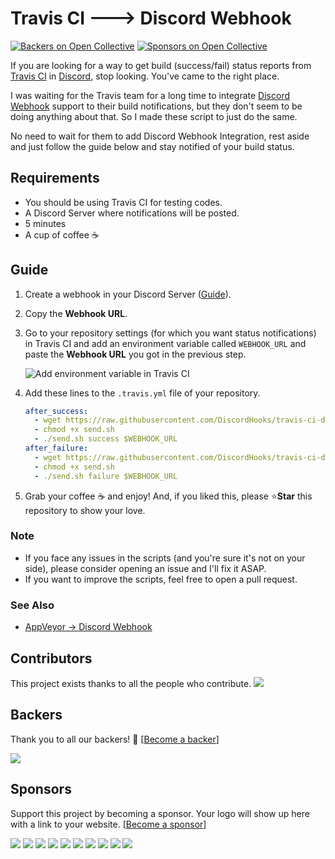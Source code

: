# Travis CI 🡒 Discord Webhook
[![Backers on Open Collective](https://opencollective.com/discordhooks/backers/badge.svg)](#backers)
 [![Sponsors on Open Collective](https://opencollective.com/discordhooks/sponsors/badge.svg)](#sponsors) 

If you are looking for a way to get build (success/fail) status reports from
[Travis CI](https://travis-ci.com) in [Discord](https://discordapp.com), stop
looking. You've came to the right place.

I was waiting for the Travis team for a long time to integrate [Discord Webhook](https://support.discordapp.com/hc/en-us/articles/228383668-Intro-to-Webhooks)
support to their build notifications, but they don't seem to be doing anything
about that. So I made these script to just do the same.

No need to wait for them to add Discord Webhook Integration, rest aside and
just follow the guide below and stay notified of your build status.

## Requirements
-  You should be using Travis CI for testing codes.
-  A Discord Server where notifications will be posted.
-  5 minutes
-  A cup of coffee ☕

## Guide
1.  Create a webhook in your Discord Server ([Guide](https://support.discordapp.com/hc/en-us/articles/228383668-Intro-to-Webhooks)).

1.  Copy the **Webhook URL**.

1.  Go to your repository settings (for which you want status notifications)
    in Travis CI and add an environment variable called `WEBHOOK_URL` and paste
    the **Webhook URL** you got in the previous step.

    ![Add environment variable in Travis CI](https://i.imgur.com/UfXIoZn.png)

1.  Add these lines to the `.travis.yml` file of your repository.

    ```yaml
    after_success:
      - wget https://raw.githubusercontent.com/DiscordHooks/travis-ci-discord-webhook/master/send.sh
      - chmod +x send.sh
      - ./send.sh success $WEBHOOK_URL
    after_failure:
      - wget https://raw.githubusercontent.com/DiscordHooks/travis-ci-discord-webhook/master/send.sh
      - chmod +x send.sh
      - ./send.sh failure $WEBHOOK_URL
    ```

1.  Grab your coffee ☕ and enjoy! And, if you liked this, please ⭐**Star**
    this repository to show your love.

### Note
-  If you face any issues in the scripts (and you're sure it's not on your side),
please consider opening an issue and I'll fix it ASAP.
-  If you want to improve the scripts, feel free to open a pull request.

### See Also
-  [AppVeyor -> Discord Webhook](https://github.com/DiscordHooks/appveyor-discord-webhook)

## Contributors

This project exists thanks to all the people who contribute. <img src="https://opencollective.com/DiscordHooks/contributors.svg?width=890&button=false" />


## Backers

Thank you to all our backers! 🙏 [[Become a backer](https://opencollective.com/DiscordHooks#backer)]

<a href="https://opencollective.com/DiscordHooks#backers" target="_blank"><img src="https://opencollective.com/DiscordHooks/backers.svg?width=890"></a>


## Sponsors

Support this project by becoming a sponsor. Your logo will show up here with a link to your website. [[Become a sponsor](https://opencollective.com/DiscordHooks#sponsor)]

<a href="https://opencollective.com/DiscordHooks/sponsor/0/website" target="_blank"><img src="https://opencollective.com/DiscordHooks/sponsor/0/avatar.svg"></a>
<a href="https://opencollective.com/DiscordHooks/sponsor/1/website" target="_blank"><img src="https://opencollective.com/DiscordHooks/sponsor/1/avatar.svg"></a>
<a href="https://opencollective.com/DiscordHooks/sponsor/2/website" target="_blank"><img src="https://opencollective.com/DiscordHooks/sponsor/2/avatar.svg"></a>
<a href="https://opencollective.com/DiscordHooks/sponsor/3/website" target="_blank"><img src="https://opencollective.com/DiscordHooks/sponsor/3/avatar.svg"></a>
<a href="https://opencollective.com/DiscordHooks/sponsor/4/website" target="_blank"><img src="https://opencollective.com/DiscordHooks/sponsor/4/avatar.svg"></a>
<a href="https://opencollective.com/DiscordHooks/sponsor/5/website" target="_blank"><img src="https://opencollective.com/DiscordHooks/sponsor/5/avatar.svg"></a>
<a href="https://opencollective.com/DiscordHooks/sponsor/6/website" target="_blank"><img src="https://opencollective.com/DiscordHooks/sponsor/6/avatar.svg"></a>
<a href="https://opencollective.com/DiscordHooks/sponsor/7/website" target="_blank"><img src="https://opencollective.com/DiscordHooks/sponsor/7/avatar.svg"></a>
<a href="https://opencollective.com/DiscordHooks/sponsor/8/website" target="_blank"><img src="https://opencollective.com/DiscordHooks/sponsor/8/avatar.svg"></a>
<a href="https://opencollective.com/DiscordHooks/sponsor/9/website" target="_blank"><img src="https://opencollective.com/DiscordHooks/sponsor/9/avatar.svg"></a>
